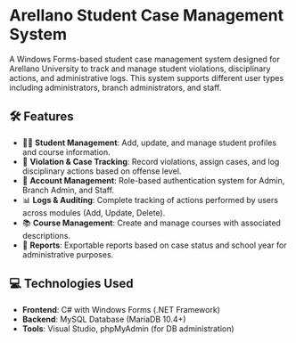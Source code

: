 # Arellano Student Case Management System

A Windows Forms-based student case management system designed for Arellano University to track and manage student violations, disciplinary actions, and administrative logs. This system supports different user types including administrators, branch administrators, and staff.

## 🛠️ Features

- 🧑‍🎓 **Student Management**: Add, update, and manage student profiles and course information.
- 🚨 **Violation & Case Tracking**: Record violations, assign cases, and log disciplinary actions based on offense level.
- 🔐 **Account Management**: Role-based authentication system for Admin, Branch Admin, and Staff.
- 📊 **Logs & Auditing**: Complete tracking of actions performed by users across modules (Add, Update, Delete).
- 📚 **Course Management**: Create and manage courses with associated descriptions.
- 📁 **Reports**: Exportable reports based on case status and school year for administrative purposes.

## 💻 Technologies Used

- **Frontend**: C# with Windows Forms (.NET Framework)
- **Backend**: MySQL Database (MariaDB 10.4+)
- **Tools**: Visual Studio, phpMyAdmin (for DB administration)


